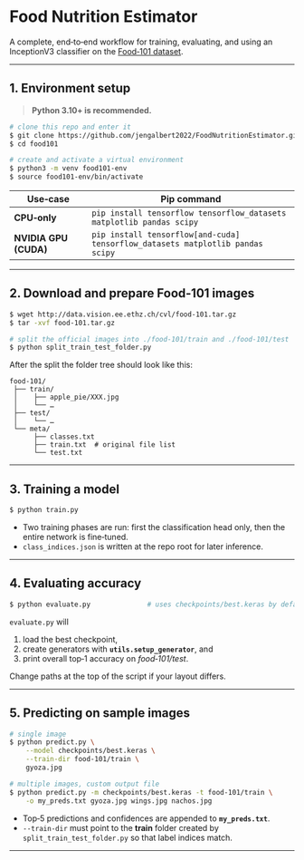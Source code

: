 # Food Nutrition Estimator

A complete, end‑to‑end workflow for training, evaluating, and using an InceptionV3 classifier on the [Food‑101 dataset](https://data.vision.ee.ethz.ch/cvl/datasets_extra/food-101/).

---

## 1. Environment setup

> **Python 3.10+ is recommended.**

```bash
# clone this repo and enter it
$ git clone https://github.com/jengalbert2022/FoodNutritionEstimator.git
$ cd food101

# create and activate a virtual environment
$ python3 -m venv food101-env
$ source food101-env/bin/activate
```

| Use‑case              | Pip command                                                                    |
| --------------------- | ------------------------------------------------------------------------------ |
| **CPU‑only**          | `pip install tensorflow tensorflow_datasets matplotlib pandas scipy`           |
| **NVIDIA GPU (CUDA)** | `pip install tensorflow[and-cuda] tensorflow_datasets matplotlib pandas scipy` |

---

## 2. Download and prepare Food‑101 images

```bash
$ wget http://data.vision.ee.ethz.ch/cvl/food-101.tar.gz
$ tar -xvf food-101.tar.gz

# split the official images into ./food-101/train and ./food-101/test
$ python split_train_test_folder.py
```

After the split the folder tree should look like this:

```
food-101/
 ├── train/
 │    ├── apple_pie/XXX.jpg
 │    └── …
 ├── test/
 │    └── …
 └── meta/
      ├── classes.txt
      ├── train.txt  # original file list
      └── test.txt
```

---

## 3. Training a model

```bash
$ python train.py
```

* Two training phases are run: first the classification head only, then the entire network is fine‑tuned.
* `class_indices.json` is written at the repo root for later inference.

---

## 4. Evaluating accuracy

```bash
$ python evaluate.py              # uses checkpoints/best.keras by default
```

`evaluate.py` will

1. load the best checkpoint,
2. create generators with **`utils.setup_generator`**, and
3. print overall top‑1 accuracy on *food‑101/test*.

Change paths at the top of the script if your layout differs.

---

## 5. Predicting on sample images

```bash
# single image
$ python predict.py \
    --model checkpoints/best.keras \
    --train-dir food-101/train \
    gyoza.jpg

# multiple images, custom output file
$ python predict.py -m checkpoints/best.keras -t food-101/train \
    -o my_preds.txt gyoza.jpg wings.jpg nachos.jpg
```

* Top‑5 predictions and confidences are appended to **`my_preds.txt`**.
* `--train-dir` must point to the **train** folder created by `split_train_test_folder.py` so that label indices match.

---
